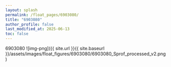 ```yaml
---
layout: splash
permalink: /float_pages/6903080/
title: "6903080"
author_profile: false
last_modified_at: 2025-06-13
toc: false
---
```

 
6903080
![img-png]({{ site.url }}{{ site.baseurl }}/assets/images/float_figures/6903080/6903080_Sprof_processed_v2.png)